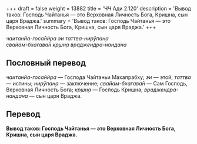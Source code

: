 +++
draft = false
weight = 13882
title = 'ЧЧ Ади 2.120'
description = 'Вывод таков: Господь Чайтанья — это Верховная Личность Бога, Кришна, сын царя Враджа.'
summary = 'Вывод таков: Господь Чайтанья — это Верховная Личность Бога, Кришна, сын царя Враджа.'
+++

_чаитанйа-госа̄н̃ира эи таттва-нирӯпан̣а  
свайам̇-бхагава̄н кр̣шн̣а враджендра-нандана_

## Пословный перевод

_чаитанйа_\-_госа̄н̃ира_ — Господа Чайтаньи Махапрабху; _эи_ — этой; _таттва_ — истины; _нирӯпан̣а_ — заключение; _свайам_\-_бхагава̄н_ — Сам Господь, Верховная Личность Бога; _кр̣шн̣а_ — Господь Кришна; _враджендра_\-_нандана_ — сын царя Враджа.

## Перевод

**Вывод таков: Господь Чайтанья — это Верховная Личность Бога, Кришна, сын царя Враджа.**
